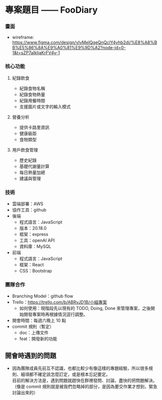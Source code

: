 # 專案題目 —— FooDiary

### 畫面

- wireframe: https://www.figma.com/design/vIvMeIQgeQnQclY4yhb2di/%E8%A8%BB%E5%86%8A%E9%A0%81%E9%9D%A2?node-id=0-1&t=sZP7aIkIjaKrFV4y-1

### 核心功能

1. 紀錄飲食

   - 紀錄食物名稱
   - 紀錄食物熱量
   - 紀錄用餐時間
   - 支援圖片或文字的輸入模式

2. 營養分析
   - 提供卡路里資訊
   - 健康級距
   - 食物類型
3. 用戶飲食管理
   - 歷史紀錄
   - 基礎代謝量計算
   - 每日熱量加總
   - 建議與管理

### 技術

- 雲端部署：AWS
- 協作工具：github
- 後端
  - 程式語言：JavaScript
  - 版本：20.18.0
  - 框架：express
  - 工具：openAI API
  - 資料庫：MySQL
- 前端
  - 程式語言：JavaScript
  - 框架：React
  - CSS：Bootstrap

### 團隊合作

- Branching Model：github flow
- Trello：https://trello.com/b/ABRvJD1B/小組專案
  - 如何使用：現階段先以現有的 TODO, Doing, Done 來管理專案，之後開始開發專案時再根據情況逕行調整。
- 開會時間：每週六晚上 10 點
- commit 規則（暫定）
  - doc：上傳文件
  - feat：開發新的功能

## 開會時遇到的問題

- 因為團隊成員先前互不認識，也都比較少有像這樣的專題經驗，所以很多規則、細項都不確定該怎麼訂定，或是根本忘記要定。  
  目前的解決方法是，遇到問題就趕快在群裡發問、討論，盡快的把問題解決。（像是 commit 規則就是被我們忽略掉的部分，是因為要交作業才想到，緊急討論出來的）
